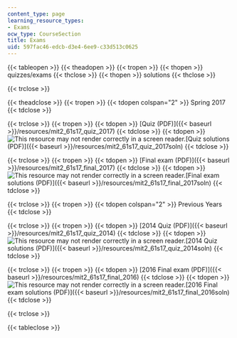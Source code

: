 ```yaml
---
content_type: page
learning_resource_types:
- Exams
ocw_type: CourseSection
title: Exams
uid: 597fac46-edcb-d3e4-6ee9-c33d513c0625
---
```


{{< tableopen >}}
{{< theadopen >}}
{{< tropen >}}
{{< thopen >}}
quizzes/exams
{{< thclose >}}
{{< thopen >}}
solutions
{{< thclose >}}

{{< trclose >}}

{{< theadclose >}}
{{< tropen >}}
{{< tdopen colspan="2" >}}
Spring 2017
{{< tdclose >}}

{{< trclose >}}
{{< tropen >}}
{{< tdopen >}}
[Quiz (PDF)]({{< baseurl >}}/resources/mit2_61s17_quiz_2017)
{{< tdclose >}}
{{< tdopen >}}
![This resource may not render correctly in a screen reader.](/images/inacessible.gif)[Quiz solutions (PDF)]({{< baseurl >}}/resources/mit2_61s17_quiz_2017soln)
{{< tdclose >}}

{{< trclose >}}
{{< tropen >}}
{{< tdopen >}}
[Final exam (PDF)]({{< baseurl >}}/resources/mit2_61s17_final_2017)
{{< tdclose >}}
{{< tdopen >}}
![This resource may not render correctly in a screen reader.](/images/inacessible.gif)[Final exam solutions (PDF)]({{< baseurl >}}/resources/mit2_61s17_final_2017soln)
{{< tdclose >}}

{{< trclose >}}
{{< tropen >}}
{{< tdopen colspan="2" >}}
Previous Years
{{< tdclose >}}

{{< trclose >}}
{{< tropen >}}
{{< tdopen >}}
[2014 Quiz (PDF)]({{< baseurl >}}/resources/mit2_61s17_quiz_2014)
{{< tdclose >}}
{{< tdopen >}}
![This resource may not render correctly in a screen reader.](/images/inacessible.gif)[2014 Quiz solutions (PDF)]({{< baseurl >}}/resources/mit2_61s17_quiz_2014soln)
{{< tdclose >}}

{{< trclose >}}
{{< tropen >}}
{{< tdopen >}}
[2016 Final exam (PDF)]({{< baseurl >}}/resources/mit2_61s17_final_2016)
{{< tdclose >}}
{{< tdopen >}}
![This resource may not render correctly in a screen reader.](/images/inacessible.gif)[2016 Final exam solutions (PDF)]({{< baseurl >}}/resources/mit2_61s17_final_2016soln)
{{< tdclose >}}

{{< trclose >}}

{{< tableclose >}}
